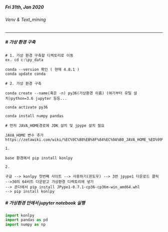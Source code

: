 ##### Fri 31th, Jan 2020

###### Venv & Text_mining

---



##### # 가상 환경 구축

```
# 1. 가상 환경 구축할 디렉토리로 이동
ex. cd c:\py_data

conda --version 확인 ( 현재 4.8.1 )
conda update conda

# 2. 가상 환경 구축

conda create --name(혹은 -n) py36(가상환경 이름) (여기부터 유틸 설치)python=3.6 jupyter 등등...

conda activate py36

conda install numpy pandas

# 먼저 JAVA_HOME경로에 JDK 설치 및 jpype 설치 필요

JAVA_HOME 변수 추가
https://zetawiki.com/wiki/%EC%9C%88%EB%8F%84%EC%9A%B0_JAVA_HOME_%ED%99%98%EA%B2%BD%EB%B3%80%EC%88%98_%EC%84%A4%EC%A0%95

1. 

base 환경에서 pip install konlpy

2.

구글 --> konlpy 첫번째 사이트 --> 사용하기(윈도우) --> 3번 jpype1 다운로드 클릭 -->36의 64비트 다운받고 가상환경 디렉토리에 넣기
--> 콘다에서 pip install JPype1-0.7.1-cp36-cp36m-win_amd64.whl
--> pip install konlpy
```



##### # 가상환경 안에서 jupyter notebook 실행

```python
import konlpy
import pandas as pd
import numpy as np
```





